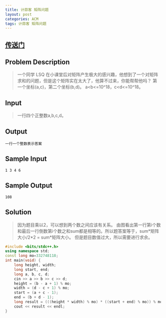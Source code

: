 ```yaml
---
title: 计蒜客 矩阵问题
layout: post
categories: ACM
tags: 计蒜客 矩阵问题
---
```

## [传送门](https://nanti.jisuanke.com/t/39264)

## Problem Description

>一个同学 LSQ 在小课堂后对矩阵产生极大的感兴趣，他想到了一个对矩阵求和的问题，但是这个矩阵实在太大了，他算不过来，你能帮帮他吗？
>第一个坐标(a,c)，第二个坐标(b,d)。
>a<b<=10^18，c<d<=10^18。

## Input

>一行四个正整数a,b,c,d。

## Output

```
一行一个整数表示答案
```

## Sample Input

```
1 3 4 6
```

## Sample Output

```
108
```

## Solution


>因为题目乘以2，可以想到两个数之间应该有关系。
由图看出第一行第i个数和最后一行倒数第i个数之和sum都是相等的。所以题答案等于，sum\*矩阵大小/2\*2 = sum*矩阵大小。
但是题目数值过大，所以需要进行求余。

```c++
#include <bits/stdc++.h>
using namespace std;
const long mo=332748118;
int main(void) {
	long height, width;
	long start, end;
	long a, b, c, d;
	cin >> a >> b >> c >> d;
	height = (b - a + 1) % mo;
	width = (d - c + 1) % mo;
	start = (a + c - 1);
	end = (b + d - 1);
	long result = (((height * width) % mo) * ((start + end) % mo)) % mo;
	cout << result << endl;
}
```